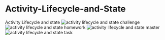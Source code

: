 # Activity-Lifecycle-and-State
 Activity Lifecycle and state
![activity lifecycle and state challenge](https://user-images.githubusercontent.com/81667332/145680988-9d58dd67-c520-484b-a697-6f6a0751eda6.gif)
![activity lifecycle and state homework](https://user-images.githubusercontent.com/81667332/145680993-d8179a06-c6bb-485d-a912-4cae3e45b63a.gif)
![activity lifecycle and state master](https://user-images.githubusercontent.com/81667332/145680996-63e6aa5c-345a-4efa-9e4f-cb7b63f7e6ec.gif)
![activity lifecycle and state task](https://user-images.githubusercontent.com/81667332/145680999-8b349d59-1049-495d-97e2-6aa52e9dd8d3.gif)
